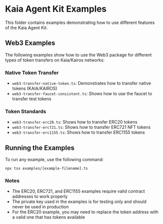 # Kaia Agent Kit Examples

This folder contains examples demonstrating how to use different features of the Kaia Agent Kit.

## Web3 Examples

The following examples show how to use the Web3 package for different types of token transfers on Kaia/Kairos networks:

### Native Token Transfer
- `web3-transfer-native-token.ts`: Demonstrates how to transfer native tokens (KAIA/KAIROS)
- `web3-transfer-faucet-consistent.ts`: Shows how to use the faucet to transfer test tokens

### Token Standards
- `web3-transfer-erc20.ts`: Shows how to transfer ERC20 tokens
- `web3-transfer-erc721.ts`: Shows how to transfer ERC721 NFT tokens
- `web3-transfer-erc1155.ts`: Shows how to transfer ERC1155 tokens

## Running the Examples

To run any example, use the following command:

```
npx tsx examples/[example-filename].ts
```

### Notes

- The ERC20, ERC721, and ERC1155 examples require valid contract addresses to work properly
- The private key used in the examples is for testing only and should never be used in production
- For the ERC20 example, you may need to replace the token address with a valid one that has tokens available 